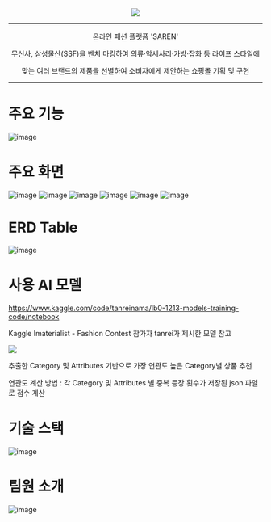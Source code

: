 <div align="center">
  <img src="https://github.com/user-attachments/assets/cd13968e-5527-4c68-b1b5-9dcac8e90cb6">
</div>
<hr>
<p align="center">
  온라인 패션 플랫폼 'SAREN'
</p>
<p align="center">
  무신사, 삼성물산(SSF)을 벤치 마킹하여 의류·악세사리·가방·잡화 등 라이프 스타일에
</p>
<p align="center">
  맞는 여러 브랜드의 제품을 선별하여 소비자에게 제안하는 쇼핑몰 기획 및 구현
</p>
<hr>

# 주요 기능
![image](https://github.com/user-attachments/assets/3d6334d8-3437-4e1e-81cf-d509516a361b)

# 주요 화면
![image](https://github.com/user-attachments/assets/49056368-06e6-4ef6-82c2-5230b7d4c58f)
![image](https://github.com/user-attachments/assets/45bac690-e4c7-4247-9e54-f13019a1077b)
![image](https://github.com/user-attachments/assets/8d80f62e-23d8-432b-83f5-c818e56bc40a)
![image](https://github.com/user-attachments/assets/7733c94b-e42b-4f0f-8efb-8e2b7b0e5ef5)
![image](https://github.com/user-attachments/assets/b762654c-08e9-4b6a-bcf0-4d15fbcf9b4b)
![image](https://github.com/user-attachments/assets/ece15f7c-c011-47b8-96cb-fd3d9f0a7004)

# ERD Table
![image](https://github.com/user-attachments/assets/71a63924-3716-4a63-8e87-cb59f1fb3561)

# 사용 AI 모델
https://www.kaggle.com/code/tanreinama/lb0-1213-models-training-code/notebook
<div>
  <p>Kaggle Imaterialist - Fashion Contest 참가자 tanrei가 제시한 모델 참고</p>
  <img src="https://github.com/user-attachments/assets/1dce2e85-ed87-491b-9ee8-5c435254d897">
  <p>추출한 Category 및 Attributes 기반으로 가장 연관도 높은 Category별 상품 추천</p>
  <p>연관도 계산 방법 : 각 Category 및 Attributes 별 중복 등장 횟수가 저장된 json 파일로 점수 계산</p>
</div>

# 기술 스택
![image](https://github.com/user-attachments/assets/40f2a078-cbb5-4694-92af-5136f42b328e)

# 팀원 소개
![image](https://github.com/user-attachments/assets/f24cabfc-70b6-4da4-a7b3-b41ebf75d16b)
